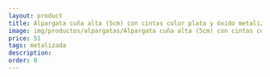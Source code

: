 ```yaml
---
layout: product
title: Alpargata cuña alta (5cm) con cintas color plata y óxido metalizado
image: img/productos/alpargatas/Alpargata cuña alta (5cm) con cintas color plata y óxido metalizado=51=metalizada.webp
price: 51
tags: metalizada
description: 
order: 0
---
```

